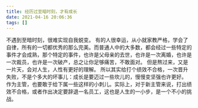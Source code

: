 ```yaml
---
title: 经历过至暗时刻，才有成长
date: 2021-04-16 20:06:36
tags: []
---
```

不遇到至暗时刻，很难实现自我蜕变。
有的人很幸运，从小就家教严格，学会了自律，所有的一切都优秀的那么完美。而普通人中的大多数，都会经过一些特定的事件才会成熟，那个特定的事件，也许是父母亲的去世，也许是一次离婚，也许是一次裁员，也许是一次破产，总之让你足够痛苦，不敢面对。
但是熬过来，又是一片天，会对人生，人性有更好的理解。
所以其实给打个绩效不合格，一次晋升失败，不是个多大的坏事儿：成长是要迈过一些坎儿的，慢慢变坚强也许更好。
作为主管，也要敢于给下属一些这样的小刺儿。实际上，对于新主管来说，打出绩效不合格，或者作出决定要辞退一名员工，这也是人生的一小步，是一个不小的挑战。
